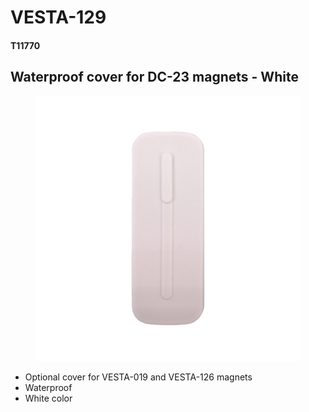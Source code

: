 # VESTA-129

#### T11770

## Waterproof cover for DC-23 magnets - White

<figure><img src=".gitbook/assets/image (8) (1) (1).png" alt=""><figcaption></figcaption></figure>

* Optional cover for VESTA-019 and VESTA-126 magnets
* Waterproof
* White color
